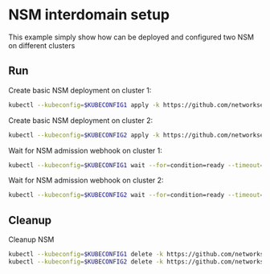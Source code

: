 # NSM interdomain setup


This example simply show how can be deployed and configured two NSM on different clusters

## Run

Create basic NSM deployment on cluster 1:

```bash
kubectl --kubeconfig=$KUBECONFIG1 apply -k https://github.com/networkservicemesh/deployments-k8s/examples/interdomain/nsm/cluster1?ref=1aeec80749258ed0a4c379b21cafbf77f8d0fbf4
```

Create basic NSM deployment on cluster 2:

```bash
kubectl --kubeconfig=$KUBECONFIG2 apply -k https://github.com/networkservicemesh/deployments-k8s/examples/interdomain/nsm/cluster2?ref=1aeec80749258ed0a4c379b21cafbf77f8d0fbf4
```

Wait for NSM admission webhook on cluster 1:

```bash
kubectl --kubeconfig=$KUBECONFIG1 wait --for=condition=ready --timeout=1m pod -n nsm-system -l app=admission-webhook-k8s
```

Wait for NSM admission webhook on cluster 2:

```bash
kubectl --kubeconfig=$KUBECONFIG2 wait --for=condition=ready --timeout=1m pod -n nsm-system -l app=admission-webhook-k8s
```

## Cleanup

Cleanup NSM
```bash
kubectl --kubeconfig=$KUBECONFIG1 delete -k https://github.com/networkservicemesh/deployments-k8s/examples/interdomain/nsm/cluster1?ref=1aeec80749258ed0a4c379b21cafbf77f8d0fbf4
kubectl --kubeconfig=$KUBECONFIG2 delete -k https://github.com/networkservicemesh/deployments-k8s/examples/interdomain/nsm/cluster2?ref=1aeec80749258ed0a4c379b21cafbf77f8d0fbf4
```
